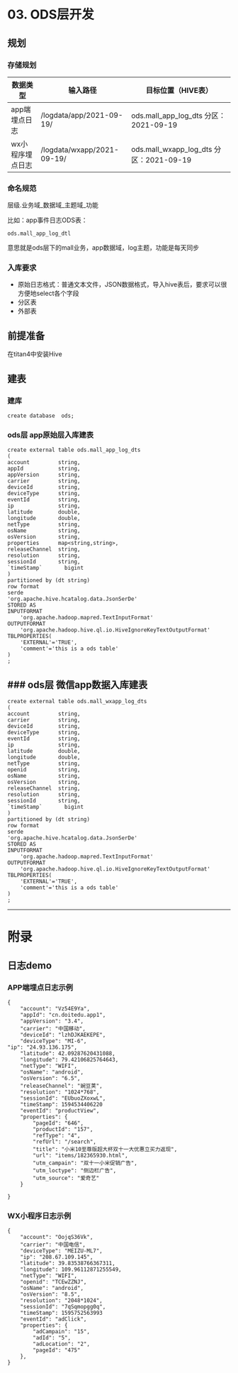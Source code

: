 # 03. ODS层开发

## 规划

### 存储规划

|  数据类型   | 输入路径  |目标位置（HIVE表）  |
|  ----  | ----  | ----  |
| app端埋点日志  | /logdata/app/2021-09-19/| ods.mall_app_log_dts    分区：2021-09-19 |
| wx小程序埋点日志  | /logdata/wxapp/2021-09-19/ | ods.mall_wxapp_log_dts  分区：2021-09-19 |

### 命名规范

层级.业务域_数据域_主题域_功能

比如：app事件日志ODS表：  

	ods.mall_app_log_dtl 

意思就是ods层下的mall业务，app数据域，log主题，功能是每天同步

### 入库要求

* 原始日志格式：普通文本文件，JSON数据格式，导入hive表后，要求可以很方便地select各个字段
* 分区表
* 外部表

## 前提准备

在titan4中安装Hive

## 建表

### 建库

	create database  ods;

###  ods层 app原始层入库建表

	create external table ods.mall_app_log_dts
	(
	account         string,           
	appId           string,           
	appVersion      string,           
	carrier         string,           
	deviceId        string,           
	deviceType      string,           
	eventId         string,           
	ip              string,           
	latitude        double,           
	longitude       double,           
	netType         string,           
	osName          string,           
	osVersion       string,           
	properties      map<string,string>,                            
	releaseChannel  string,           
	resolution      string,           
	sessionId       string,           
	`timeStamp`       bigint  
	)   
	partitioned by (dt string)
	row format 
	serde 
	'org.apache.hive.hcatalog.data.JsonSerDe' 
	STORED AS 
	INPUTFORMAT 
	    'org.apache.hadoop.mapred.TextInputFormat'
	OUTPUTFORMAT 
	    'org.apache.hadoop.hive.ql.io.HiveIgnoreKeyTextOutputFormat'
	TBLPROPERTIES(
	    'EXTERNAL'='TRUE',
	    'comment'='this is a ods table'
	)
	;   


## ###  ods层 微信app数据入库建表

	create external table ods.mall_wxapp_log_dts
	(
	account         string,                        
	carrier         string,           
	deviceId        string,           
	deviceType      string,           
	eventId         string,           
	ip              string,           
	latitude        double,           
	longitude       double,           
	netType         string,
	openid          string,
	osName          string,           
	osVersion       string,                                    
	releaseChannel  string,           
	resolution      string,           
	sessionId       string,           
	`timeStamp`       bigint  
	)   
	partitioned by (dt string)
	row format 
	serde 
	'org.apache.hive.hcatalog.data.JsonSerDe' 
	STORED AS 
	INPUTFORMAT 
	    'org.apache.hadoop.mapred.TextInputFormat'
	OUTPUTFORMAT 
	    'org.apache.hadoop.hive.ql.io.HiveIgnoreKeyTextOutputFormat'
	TBLPROPERTIES(
	    'EXTERNAL'='TRUE',
	    'comment'='this is a ods table'
	)
	; 


---
# 附录



## 日志demo

### APP端埋点日志示例

	{
		"account": "Vz54E9Ya",
		"appId": "cn.doitedu.app1",
		"appVersion": "3.4",
		"carrier": "中国移动",
		"deviceId": "lzhDJKAEKEPE",
		"deviceType": "MI-6",
	"ip": "24.93.136.175",
		"latitude": 42.09287620431088,
		"longitude": 79.42106825764643,
		"netType": "WIFI",
		"osName": "android",
		"osVersion": "6.5",
		"releaseChannel": "豌豆荚",
		"resolution": "1024*768",
		"sessionId": "EUbuoZXoxwL",
		"timeStamp": 1594534406220
		"eventId": "productView",
		"properties": {
			"pageId": "646",
			"productId": "157",
			"refType": "4",
			"refUrl": "/search",
			"title": "小米10至尊版超大杯双十一大优惠立买力返现",
			"url": "items/182365930.html",
			"utm_campain": "双十一小米促销广告",
			"utm_loctype": "侧边栏广告",
			"utm_source": "爱奇艺"
		}
		
	}



### WX小程序日志示例

	{
		"account": "OojqS36Vk",
		"carrier": "中国电信",
		"deviceType": "MEIZU-ML7",
		"ip": "208.67.109.145",
		"latitude": 39.83538766367311,
		"longitude": 109.96112871255549,
		"netType": "WIFI",
		"openid": "TCEwZZNJ",
		"osName": "android",
		"osVersion": "8.5",
		"resolution": "2048*1024",
		"sessionId": "7qSqmopgg0q",
		"timeStamp": 1595752563993
		"eventId": "adClick",
		"properties": {
			"adCampain": "15",
			"adId": "5",
			"adLocation": "2",
			"pageId": "475"
		},
	}


